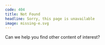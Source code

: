 ```yaml
---
code: 404
title: Not Found
headline: Sorry, this page is unavailable
image: missing-e.svg
---
```

Can we help you find other content of interest?
